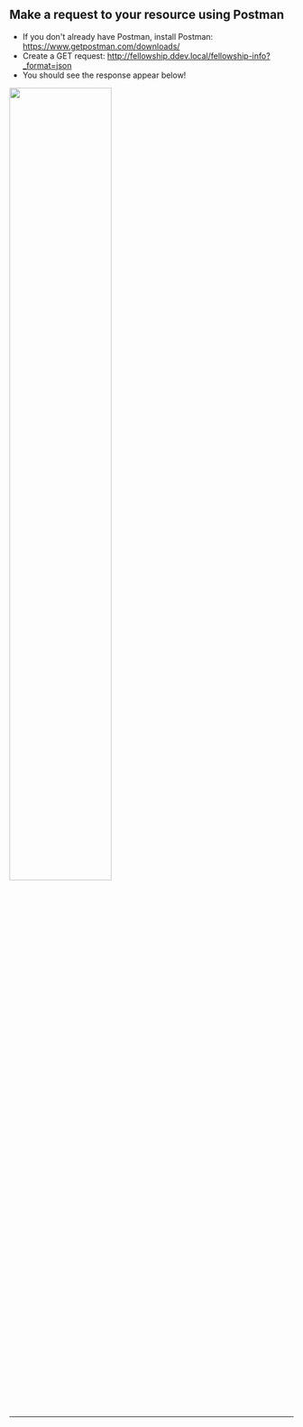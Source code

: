 ## Make a request to your resource using Postman

* If you don't already have Postman, install Postman: https://www.getpostman.com/downloads/
* Create a GET request: http://fellowship.ddev.local/fellowship-info?_format=json
* You should see the response appear below!

<img src="/img/postman-request.png" style="width: 60%" />

---
